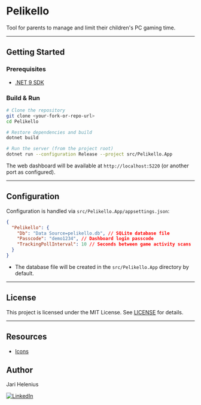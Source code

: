 # Pelikello

Tool for parents to manage and limit their children's PC gaming time.

---

## Getting Started

### Prerequisites

- [.NET 9 SDK](https://dotnet.microsoft.com/en-us/download/dotnet/9.0)

### Build & Run

```bash
# Clone the repository
git clone <your-fork-or-repo-url>
cd Pelikello

# Restore dependencies and build
dotnet build

# Run the server (from the project root)
dotnet run --configuration Release --project src/Pelikello.App
```

The web dashboard will be available at `http://localhost:5220` (or another port as configured).

---

## Configuration

Configuration is handled via `src/Pelikello.App/appsettings.json`:

```json
{
  "Pelikello": {
    "Db": "Data Source=pelikello.db", // SQLite database file
    "Passcode": "demo1234", // Dashboard login passcode
    "TrackingPollInterval": 10 // Seconds between game activity scans
  }
}
```

- The database file will be created in the `src/Pelikello.App` directory by default.

---

## License

This project is licensed under the MIT License. See [LICENSE](LICENSE) for details.

---

## Resources

- [Icons](https://www.untitledui.com/free-icons)

## Author

Jari Helenius

[![LinkedIn][linkedin-shield]][linkedin-url]

<!-- MARKDOWN LINKS & IMAGES -->

[linkedin-shield]: https://img.shields.io/badge/-LinkedIn-black.svg?style=for-the-badge&logo=linkedin&colorB=555
[linkedin-url]: https://linkedin.com/in/jari-helenius-a445478a
